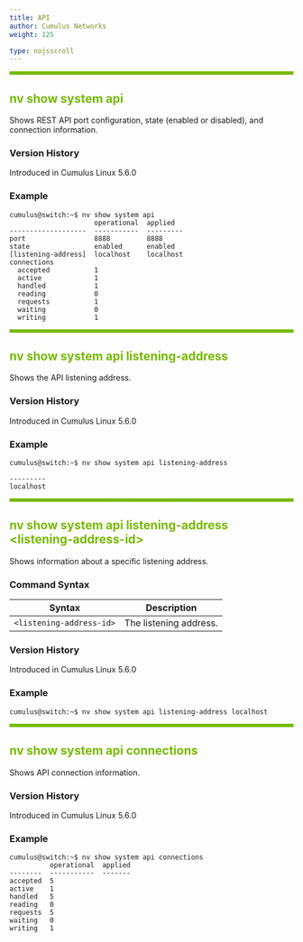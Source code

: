 ```yaml
---
title: API
author: Cumulus Networks
weight: 125

type: nojsscroll
---
```

<style>
h { color: RGB(118,185,0)}
</style>
<HR STYLE="BORDER: DASHED RGB(118,185,0) 0.5PX;BACKGROUND-COLOR: RGB(118,185,0);HEIGHT: 4.0PX;"/>

## <h>nv show system api</h>

Shows REST API port configuration, state (enabled or disabled), and connection information.

### Version History

Introduced in Cumulus Linux 5.6.0

### Example

```
cumulus@switch:~$ nv show system api
                     operational  applied  
-------------------  -----------  ---------
port                 8888         8888     
state                enabled      enabled  
[listening-address]  localhost    localhost
connections                                
  accepted           1                     
  active             1                     
  handled            1                     
  reading            0                     
  requests           1                     
  waiting            0                     
  writing            1
```

<HR STYLE="BORDER: DASHED RGB(118,185,0) 0.5PX;BACKGROUND-COLOR: RGB(118,185,0);HEIGHT: 4.0PX;"/>

## <h>nv show system api listening-address</h>

Shows the API listening address.

### Version History

Introduced in Cumulus Linux 5.6.0

### Example

```
cumulus@switch:~$ nv show system api listening-address

---------
localhost
```

<HR STYLE="BORDER: DASHED RGB(118,185,0) 0.5PX;BACKGROUND-COLOR: RGB(118,185,0);HEIGHT: 4.0PX;"/>

## <h>nv show system api listening-address \<listening-address-id\></h>

Shows information about a specific listening address.

### Command Syntax

| Syntax | Description |
| --------- | -------------- |
| `<listening-address-id>` | The listening address. |

### Version History

Introduced in Cumulus Linux 5.6.0

### Example

```
cumulus@switch:~$ nv show system api listening-address localhost
```

<HR STYLE="BORDER: DASHED RGB(118,185,0) 0.5PX;BACKGROUND-COLOR: RGB(118,185,0);HEIGHT: 4.0PX;"/>

## <h>nv show system api connections</h>

Shows API connection information.

### Version History

Introduced in Cumulus Linux 5.6.0

### Example

```
cumulus@switch:~$ nv show system api connections
          operational  applied
--------  -----------  -------
accepted  5                   
active    1                   
handled   5                   
reading   0                   
requests  5                   
waiting   0                   
writing   1
```
